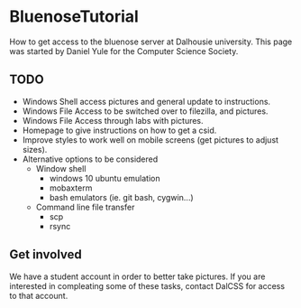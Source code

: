 # BluenoseTutorial
How to get access to the bluenose server at Dalhousie university.  This page was started by Daniel Yule for the Computer Science Society.

## TODO

* Windows Shell access pictures and general update to instructions.
* Windows File Access to be switched over to filezilla, and pictures.
* Windows File Access through labs with pictures.
* Homepage to give instructions on how to get a csid.
* Improve styles to work well on mobile screens (get pictures to adjust sizes).
* Alternative options to be considered
  * Window shell
    * windows 10 ubuntu emulation
    * mobaxterm
    * bash emulators (ie. git bash, cygwin...)
  * Command line file transfer
    * scp
    * rsync

## Get involved
We have a student account in order to better take pictures.  If you are interested in compleating some of these tasks, contact DalCSS for access to that account.
